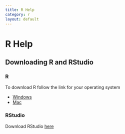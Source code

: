 ```yaml
---
title: R Help
category: r
layout: default
---
```


# R Help

## Downloading R and RStudio

### R

To download R follow the link for your operating system

* [Windows](http://cran.r-project.org/bin/windows/base/)
* [Mac](http://cran.r-project.org/bin/macosx/)


### RStudio

Download RStudio [here](http://www.rstudio.com/products/rstudio/download/)

